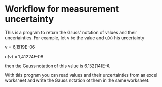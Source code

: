 # Workflow for measurement uncertainty

This is a program to return the Gauss' notation of values and their uncertainties.
For example, let v be the value and u(v) his uncertainty

v = 6,1819E-06

u(v) = 1,41224E-08

then the Gauss notation of this value is 6.182(14)E-6.

With this program you can read values and their uncertainties from an excel worksheet and write the Gauss notation of them in the same worksheet.
